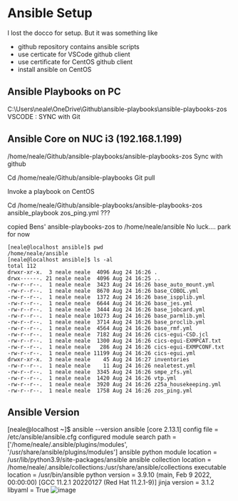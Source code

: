 # Ansible Setup

I lost the docco for setup. But it was something like

* github repository contains ansible scripts
* use certicate for VSCode github client
* use certificate for CentOS github client
* install ansible on CentOS

## Ansible Playbooks on PC
C:\Users\neale\OneDrive\Github\ansible-playbooks\ansible-playbooks-zos
VSCODE : SYNC with Git 

## Ansible Core on NUC i3 (192.168.1.199)
/home/neale/Github/ansible-playbooks/ansible-playbooks-zos
Sync with github 

Cd /home/neale/Github/ansible-playbooks
Git pull

Invoke a playbook on CentOS 

Cd /home/neale/Github/ansible-playbooks/ansible-playbooks-zos
ansible_playbook zos_ping.yml 
???

copied Bens' ansible-playbooks-zos to /home/neale/ansible
No luck....
park for now

```
[neale@localhost ansible]$ pwd
/home/neale/ansible
[neale@localhost ansible]$ ls -al
total 112
drwxr-xr-x.  3 neale neale  4096 Aug 24 16:26 .
drwx------. 21 neale neale  4096 Aug 24 16:25 ..
-rw-r--r--.  1 neale neale  3423 Aug 24 16:26 base_auto_mount.yml
-rw-r--r--.  1 neale neale  8670 Aug 24 16:26 base_COBOL.yml
-rw-r--r--.  1 neale neale  1372 Aug 24 16:26 base_ispplib.yml
-rw-r--r--.  1 neale neale  6644 Aug 24 16:26 base_jes.yml
-rw-r--r--.  1 neale neale  3444 Aug 24 16:26 base_jobcard.yml
-rw-r--r--.  1 neale neale 10273 Aug 24 16:26 base_parmlib.yml
-rw-r--r--.  1 neale neale  3714 Aug 24 16:26 base_proclib.yml
-rw-r--r--.  1 neale neale  4564 Aug 24 16:26 base_rmf.yml
-rw-r--r--.  1 neale neale  7182 Aug 24 16:26 cics-egui-CSD.jcl
-rw-r--r--.  1 neale neale  1300 Aug 24 16:26 cics-egui-EXMPCAT.txt
-rw-r--r--.  1 neale neale   286 Aug 24 16:26 cics-egui-EXMPCONF.txt
-rw-r--r--.  1 neale neale 11199 Aug 24 16:26 cics-egui.yml
drwxr-xr-x.  3 neale neale    45 Aug 24 16:27 inventories
-rw-r--r--.  1 neale neale    11 Aug 24 16:26 nealetest.yml
-rw-r--r--.  1 neale neale  3345 Aug 24 16:26 smpe_zfs.yml
-rw-r--r--.  1 neale neale  1420 Aug 24 16:26 vtp.yml
-rw-r--r--.  1 neale neale  3920 Aug 24 16:26 z25a_housekeeping.yml
-rw-r--r--.  1 neale neale  1758 Aug 24 16:26 zos_ping.yml
```

## Ansible Version

[neale@localhost ~]$ ansible --version
ansible [core 2.13.1]
  config file = /etc/ansible/ansible.cfg
  configured module search path = ['/home/neale/.ansible/plugins/modules', '/usr/share/ansible/plugins/modules']
  ansible python module location = /usr/lib/python3.9/site-packages/ansible
  ansible collection location = /home/neale/.ansible/collections:/usr/share/ansible/collections
  executable location = /usr/bin/ansible
  python version = 3.9.10 (main, Feb  9 2022, 00:00:00) [GCC 11.2.1 20220127 (Red Hat 11.2.1-9)]
  jinja version = 3.1.2
  libyaml = True
![image](https://user-images.githubusercontent.com/98128779/186333663-24653524-0b6b-42f4-837a-798b674d94dc.png)

